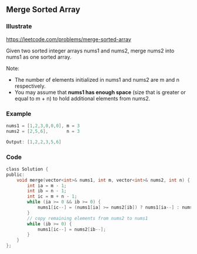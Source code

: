 ## Merge Sorted Array
### Illustrate
<https://leetcode.com/problems/merge-sorted-array>

Given two sorted integer arrays nums1 and nums2, merge nums2 into nums1 as one sorted array.

Note:

* The number of elements initialized in nums1 and nums2 are m and n respectively.
* You may assume that **nums1 has enough space** (size that is greater or equal to m + n) to hold additional elements from nums2.

### Example

```c
nums1 = [1,2,3,0,0,0], m = 3
nums2 = [2,5,6],       n = 3

Output: [1,2,2,3,5,6]
```

### Code
```c
class Solution {
public:
    void merge(vector<int>& nums1, int m, vector<int>& nums2, int n) {
        int ia = m - 1;
        int ib = n - 1;
        int ic = m + n - 1;
        while (ia >= 0 && ib >= 0) {
            nums1[ic--] = (nums1[ia] >= nums2[ib]) ? nums1[ia--] : nums2[ib--];
        }
        // copy remaining elements from nums2 to nums1
        while (ib >= 0) {
            nums1[ic--] = nums2[ib--];
        }
    }
};
```